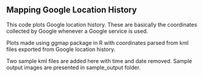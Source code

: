 Mapping Google Location History
---------

This code plots Google location history. These are basically the coordinates collected by Google whenever a Google service is used.

Plots made using ggmap package in R with coordinates parsed from kml files exported from Google location history.

Two sample kml files are added here with time and date removed. Sample output images are presented in sample_output folder. 